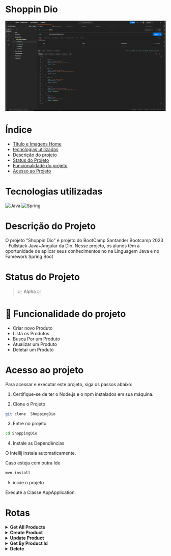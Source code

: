 # Shoppin Dio

![Shoppin Dio](readme/cardProject/main.png)

# Índice

* [Título e Imagens Home](#shoppin-dio)
* [tecnologias utilizadas](#tecnologias-utilizadas)
* [Descrição do projeto](#descrição-do-projeto)
* [Status do Projeto](#status-do-projeto)
* [Funcionalidade do projeto](#🔨-funcionalidade-do-projeto)
* [Acesso ao Projeto](#acesso-ao-projeto)

# Tecnologias utilizadas

![Java](https://img.shields.io/badge/java-%23ED8B00.svg?style=for-the-badge&logo=openjdk&logoColor=white)
![Spring](https://img.shields.io/badge/spring-%236DB33F.svg?style=for-the-badge&logo=spring&logoColor=white)


# Descrição do Projeto

O projeto "Shoppin Dio"  é projeto do BootCamp Santander Bootcamp 2023 - Fullstack Java+Angular da Dio. Nesse projeto, os alunos têm a oportunidade de aplicar seus conhecimentos no na Linguagem Java e no Famework Spring Boot 

# Status do Projeto

> 💹 Alpha 💹

# 🔨 Funcionalidade do projeto

- Criar novo Produto
- Lista os Produtos
- Busca Por um Produto
- Atualizar um Produto
- Deletar um Produto

# Acesso ao projeto

Para acessar e executar este projeto, siga os passos abaixo:

1. Certifique-se de ter o Node.js e o npm instalados em sua máquina.

2. Clone o Projeto

```bash
git clone  ShoppingDio
```

3. Entre no projeto

```bash
cd ShoppingDio
```

4. Instale as Dependências

O Intellij instala automaticamente.

Caso esteja com outra Ide

```bash
mvn install
```


5. inicie o projeto

Execute a Classe AppApplication.

# Rotas

<details>
<summary><strong>Get All Products</strong></summary>

method ```GET```

Rota

```bash
http://localhost:8080/products
```

</details>


<details>
<summary><strong>Create Product</strong></summary>

method ```POST```

Rota

```bash
http://localhost:8080/products
```

Corpo da Requisição

```bash
{
  "name": "Martelo do Thor",
  "price": 10,
  "description": "Martelo de Um Deus."
}
```

</details>

<details>
<summary><strong>Update Product</strong></summary>

method ```PUT```

Rota

```bash
http://localhost:8080/products/1
```

Corpo da Requisição

```bash
{
  "name": "Mjolnir",
  "price": 10,
  "description": "Martelo de Um Deus."
}
```

</details>

<details>
<summary><strong>Get By Product Id</strong></summary>

method ```GET```

Rota

```bash
http://localhost:8080/products/1
```

</details>

<details>
<summary><strong>Delete</strong></summary>

method ```DELETE```

Rota

```bash
http://localhost:8080/products/1
```

</details>

